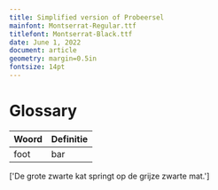```yaml
---
title: Simplified version of Probeersel
mainfont: Montserrat-Regular.ttf
titlefont: Montserrat-Black.ttf
date: June 1, 2022
document: article
geometry: margin=0.5in
fontsize: 14pt
---
```

# Glossary
| Woord | Definitie |
| --- | --- |
| foot | bar |


['De grote zwarte kat springt op de grijze zwarte mat.']

